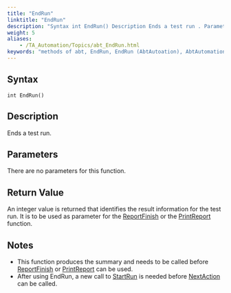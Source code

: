 ```yaml
--- 
title: "EndRun"
linktitle: "EndRun"
description: "Syntax int EndRun() Description Ends a test run . Parameters There are no parameters for this function. Return Value An integer value is returned that identifies the result information for the test ..."
weight: 5
aliases: 
    - /TA_Automation/Topics/abt_EndRun.html
keywords: "methods of abt, EndRun, EndRun (AbtAutoation), AbtAutomation, endrun, endrun abtautomation, end test run, end test execution"
---
```


## Syntax  

`int EndRun()`

## Description  

Ends a test run.

## Parameters

There are no parameters for this function.

## Return Value  

An integer value is returned that identifies the result information for the test run. It is to be used as parameter for the [ReportFinish](/automation-guide/action-based-testing-language/testarchitect-automation-classes/engine-class-methods/reportfinish) or the [PrintReport](/automation-guide/action-based-testing-language/testarchitect-automation-classes/engine-class-methods/printreport) function.

## Notes

-   This function produces the summary and needs to be called before [ReportFinish](/automation-guide/action-based-testing-language/testarchitect-automation-classes/engine-class-methods/reportfinish) or [PrintReport](/automation-guide/action-based-testing-language/testarchitect-automation-classes/engine-class-methods/printreport) can be used.
-   After using EndRun, a new call to [StartRun](/automation-guide/action-based-testing-language/testarchitect-automation-classes/engine-class-methods/startrun) is needed before [NextAction](/automation-guide/action-based-testing-language/testarchitect-automation-classes/engine-class-methods/nextaction) can be called.




